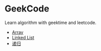 # GeekCode

Learn algorithm with geektime and leetcode.

- [Array](array/README.md)
- [Linked List]()
- [递归](recursion/README.md)
